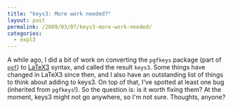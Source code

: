```yaml
---
title: "keys3: More work needed?"
layout: post
permalink: /2009/03/07/keys3-more-work-needed/
categories:
  - expl3
---
```

A while ago, I did a bit of work on converting the `pgfkeys` package (part of [`pgf`](https://ctan.org/pkg/pgf)) to [LaTeX3](https://www.latex-project.org/latex3.html) syntax, and called the result `keys3`. Some things have changed in LaTeX3 since then, and I also have an outstanding list of things to think about adding to keys3. On top of that, I've spotted at least one bug (inherited from `pgfkeys`!). So the question is: is it worth fixing them? At the moment, keys3 might not go anywhere, so I'm not sure. Thoughts, anyone?

